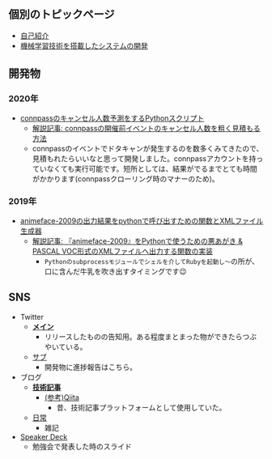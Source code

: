 

## 個別のトピックページ
- [自己紹介](aboutme.md)
- [機械学習技術を搭載したシステムの開発](ml_production/ml_prod_portal.md)

<!--  
- Misc
    - 勉強した書籍など。
-->

## 開発物
### 2020年
- [connpassのキャンセル人数予測をするPythonスクリプト](https://github.com/meow-noisy/connpass_estimate_number_of_cancellation)
    - [解説記事: connpassの開催前イベントのキャンセル人数を粗く見積もる方法](https://meow-memow.hatenablog.com/entry/2020/11/02/222557)
    - connpassのイベントでドタキャンが発生するのを数多くみてきたので、見積もれたらいいなと思って開発しました。connpassアカウントを持っていなくても実行可能です。短所としては、結果がでるまでとても時間がかかります(connpassクローリング時のマナーのため)。

### 2019年
- [animeface-2009の出力結果をpythonで呼び出すための関数とXMLファイル生成器](https://github.com/meow-noisy/animeface_result2xml)
    - [解説記事: 『animeface-2009』をPythonで使うための悪あがき & PASCAL VOC形式のXMLファイルへ出力する関数の実装](https://qiita.com/meow_noisy/items/868a1967d4ef1492db75)
        - `Pythonのsubprocessモジュールでシェルを介してRubyを起動し〜`の所が、口に含んだ牛乳を吹き出すタイミングです😉


## SNS
- Twitter
  - [**メイン**](http://twitter.com/meow_noisy)
      - リリースしたものの告知用。ある程度まとまった物ができたらつぶやいている。
  - [サブ](https://twitter.com/meow_ASEqS)
      - 開発物に進捗報告はこちら。
- ブログ
    - [**技術記事**](https://meow-memow.hatenablog.com/)
        - [(参考)Qiita](https://qiita.com/meow_noisy)
            - 昔、技術記事プラットフォームとして使用していた。
    - [日常](https://meow-noisy.hatenablog.com/)
        - 雑記
- [Speaker Deck](https://speakerdeck.com/meow_noisy)
    - 勉強会で発表した時のスライド

